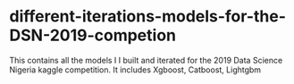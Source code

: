 # different-iterations-models-for-the-DSN-2019-competion
This contains all the models I I built and iterated for the 2019 Data Science Nigeria kaggle competition. It includes Xgboost, Catboost, Lightgbm
